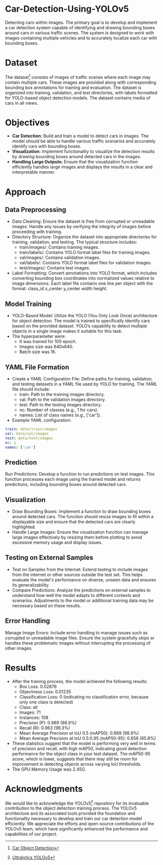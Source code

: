 # Car-Detection-Using-YOLOv5
Detecting cars within images. The primary goal is to develop and implement a car detection system capable of identifying and drawing bounding boxes around cars in various traffic scenes. The system is designed to work with images containing multiple vehicles and to accurately localize each car with bounding boxes.

# Dataset
The dataset[^1] consists of images of traffic scenes where each image may contain multiple cars. These images are provided along with corresponding bounding box annotations for training and evaluation. The dataset is organized into training, validation, and test directories, with labels formatted for YOLO-based object detection models. The dataset contains media of cars in all views.

[^1]: [Car Object Detection](https://www.kaggle.com/datasets/sshikamaru/car-object-detection)

# Objectives
- **Car Detection:** Build and train a model to detect cars in images. The model should be able to handle various traffic scenarios and accurately identify cars with bounding boxes.
- **Visualization:** Implement functionality to visualize the detection results by drawing bounding boxes around detected cars in the images.
- **Handling Large Outputs:** Ensure that the visualization function efficiently handles large images and displays the results in a clear and interpretable manner.

# Approach
## Data Preprocessing
- Data Cleaning: Ensure the dataset is free from corrupted or unreadable images. Handle any issues by verifying the integrity of images before proceeding with training.
- Directory Structure: Organize the dataset into appropriate directories for training, validation, and testing. The typical structure includes:
  - train/images/: Contains training images.
  - train/labels/: Contains YOLO format label files for training images.
  - val/images/: Contains validation images.
  - val/labels/: Contains YOLO format label files for validation images.
  - test/images/: Contains test images.
- Label Formatting: Convert annotations into YOLO format, which includes converting bounding box coordinates into normalized values relative to image dimensions. Each label file contains one line per object with the format: class_id x_center y_center width height. 

## Model Training
- YOLO-Based Model: Utilize the YOLO (You Only Look Once) architecture for object detection. The model is trained to specifically identify cars based on the provided dataset. YOLO’s capability to detect multiple objects in a single image makes it suitable for this task.
- The hyperparameter were:
  - It was trained for 100 epoch.
  - Images size was 640x640.
  - Batch size was 16.

## YAML File Formation
- Create a YAML Configuration File: Define paths for training, validation, and testing datasets in a YAML file used by YOLO for training. The YAML file should include:
  - train: Path to the training images directory.
  - val: Path to the validation images directory.
  - test: Path to the testing images directory.
  - nc: Number of classes (e.g., 1 for cars).
  - names: List of class names (e.g., ['car']).
- Example YAML configuration:
```yaml
train: data/train/images
val: data/val/images
test: data/test/images
nc: 1
names: ['car']
```

## Prediction
Run Predictions: Develop a function to run predictions on test images. This function processes each image using the trained model and returns predictions, including bounding boxes around detected cars.

## Visualization
- Draw Bounding Boxes: Implement a function to draw bounding boxes around detected cars. The function should resize images to fit within a displayable size and ensure that the detected cars are clearly highlighted.
- Handle Large Images: Ensure the visualization function can manage large images effectively by resizing them before plotting to avoid excessive memory usage and display issues.

## Testing on External Samples
- Test on Samples from the Internet: Extend testing to include images from the internet or other sources outside the test set. This helps evaluate the model's performance on diverse, unseen data and ensures its generalizability.
- Compare Predictions: Analyze the predictions on external samples to understand how well the model adapts to different contexts and scenarios. Adjustments to the model or additional training data may be necessary based on these results.

## Error Handling
Manage Image Errors: Include error handling to manage issues such as corrupted or unreadable image files. Ensure the system gracefully skips or handles these problematic images without interrupting the processing of other images.


# Results
- After the training process, the model achieved the following results:
  - Box Loss: 0.02876
  - Objectness Loss: 0.01235
  - Classification Loss: 0 (indicating no classification error, because only one class is detected)
  - Class: all
  - Images: 71
  - Instances: 108
  - Precision (P): 0.989 (98.9%)
  - Recall (R): 0.963 (96.3%)
  - Mean Average Precision at IoU 0.5 (mAP50): 0.989 (98.9%)
  - Mean Average Precision at IoU 0.5:0.95 (mAP50-95): 0.658 (65.8%)
- These statistics suggest that the model is performing very well in terms of precision and recall, with high mAP50, indicating good detection performance for the object class in your test dataset. The mAP50-95 score, which is lower, suggests that there may still be room for improvement in detecting objects across varying IoU thresholds.
- The GPU Memory Usage was 2.45G.


# Acknowledgments
We would like to acknowledge the YOLOv5[^2] repository for its invaluable contribution to the object detection training process. The YOLOv5 architecture and its associated tools provided the foundation and functionality necessary to develop and train our car detection model efficiently. We appreciate the efforts and open-source contributions of the YOLOv5 team, which have significantly enhanced the performance and capabilities of our project.

[^2]: [Ultralytics YOLOv5](https://github.com/ultralytics/yolov5)

